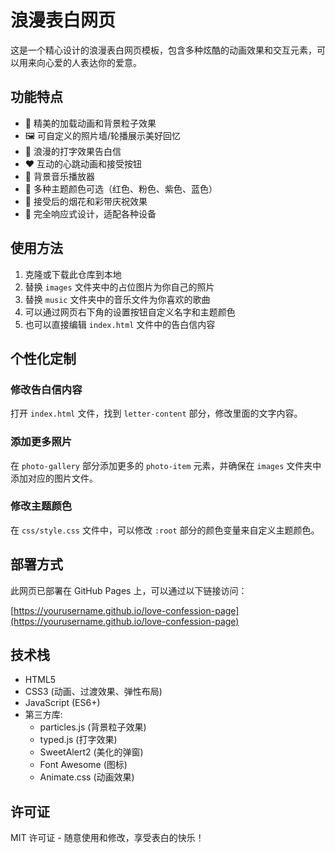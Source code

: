 # 浪漫表白网页

这是一个精心设计的浪漫表白网页模板，包含多种炫酷的动画效果和交互元素，可以用来向心爱的人表达你的爱意。

## 功能特点

- 💖 精美的加载动画和背景粒子效果
- 🖼️ 可自定义的照片墙/轮播展示美好回忆
- 📝 浪漫的打字效果告白信
- ❤️ 互动的心跳动画和接受按钮
- 🎵 背景音乐播放器
- 🎨 多种主题颜色可选（红色、粉色、紫色、蓝色）
- 🎉 接受后的烟花和彩带庆祝效果
- 📱 完全响应式设计，适配各种设备

## 使用方法

1. 克隆或下载此仓库到本地
2. 替换 `images` 文件夹中的占位图片为你自己的照片
3. 替换 `music` 文件夹中的音乐文件为你喜欢的歌曲
4. 可以通过网页右下角的设置按钮自定义名字和主题颜色
5. 也可以直接编辑 `index.html` 文件中的告白信内容

## 个性化定制

### 修改告白信内容

打开 `index.html` 文件，找到 `letter-content` 部分，修改里面的文字内容。

### 添加更多照片

在 `photo-gallery` 部分添加更多的 `photo-item` 元素，并确保在 `images` 文件夹中添加对应的图片文件。

### 修改主题颜色

在 `css/style.css` 文件中，可以修改 `:root` 部分的颜色变量来自定义主题颜色。

## 部署方式

此网页已部署在 GitHub Pages 上，可以通过以下链接访问：

[https://yourusername.github.io/love-confession-page](https://yourusername.github.io/love-confession-page)

## 技术栈

- HTML5
- CSS3 (动画、过渡效果、弹性布局)
- JavaScript (ES6+)
- 第三方库:
  - particles.js (背景粒子效果)
  - typed.js (打字效果)
  - SweetAlert2 (美化的弹窗)
  - Font Awesome (图标)
  - Animate.css (动画效果)

## 许可证

MIT 许可证 - 随意使用和修改，享受表白的快乐！
